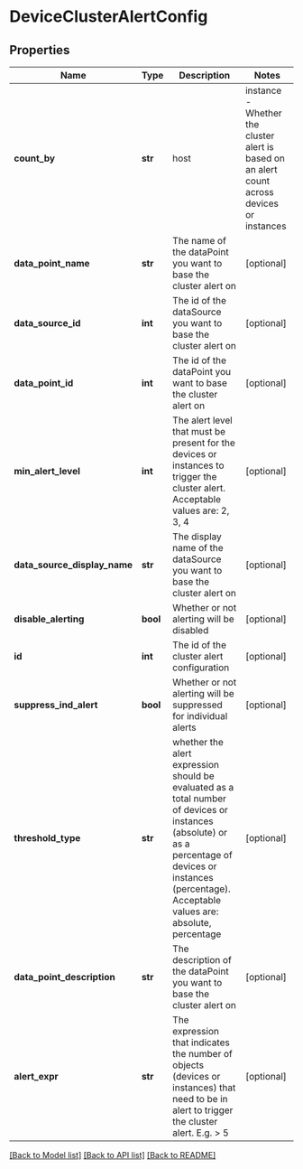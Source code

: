 # DeviceClusterAlertConfig

## Properties
Name | Type | Description | Notes
------------ | ------------- | ------------- | -------------
**count_by** | **str** | host | instance - Whether the cluster alert is based on an alert count across devices or instances | [optional] 
**data_point_name** | **str** | The name of the dataPoint you want to base the cluster alert on | [optional] 
**data_source_id** | **int** | The id of the dataSource you want to base the cluster alert on | [optional] 
**data_point_id** | **int** | The id of the dataPoint you want to base the cluster alert on | [optional] 
**min_alert_level** | **int** | The alert level that must be present for the devices or instances to trigger the cluster alert. Acceptable values are: 2, 3, 4 | [optional] 
**data_source_display_name** | **str** | The display name of the dataSource you want to base the cluster alert on | [optional] 
**disable_alerting** | **bool** | Whether or not alerting will be disabled | [optional] 
**id** | **int** | The id of the cluster alert configuration | [optional] 
**suppress_ind_alert** | **bool** | Whether or not alerting will be suppressed for individual alerts | [optional] 
**threshold_type** | **str** | whether the alert expression should be evaluated as a total number of devices or instances (absolute) or as a percentage of devices or instances (percentage). Acceptable values are: absolute, percentage | [optional] 
**data_point_description** | **str** | The description of the dataPoint you want to base the cluster alert on | [optional] 
**alert_expr** | **str** | The expression that indicates the number of objects (devices or instances) that need to be in alert to trigger the cluster alert. E.g. &gt; 5 | [optional] 

[[Back to Model list]](../README.md#documentation-for-models) [[Back to API list]](../README.md#documentation-for-api-endpoints) [[Back to README]](../README.md)


